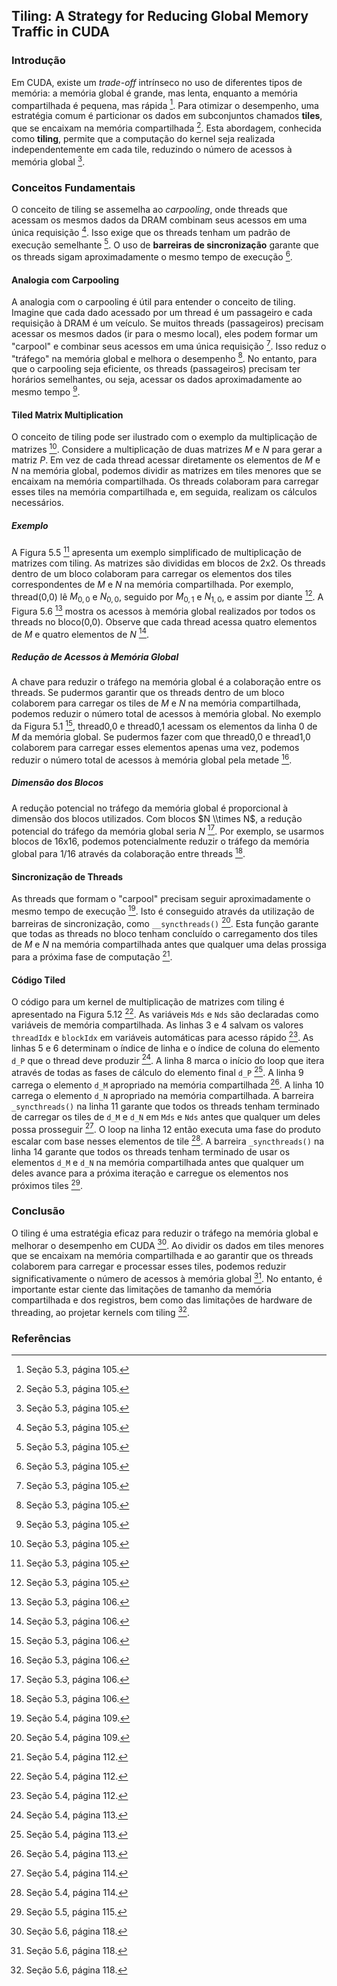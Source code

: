 ## Tiling: A Strategy for Reducing Global Memory Traffic in CUDA

### Introdução

Em CUDA, existe um *trade-off* intrínseco no uso de diferentes tipos de memória: a memória global é grande, mas lenta, enquanto a memória compartilhada é pequena, mas rápida [^11]. Para otimizar o desempenho, uma estratégia comum é particionar os dados em subconjuntos chamados **tiles**, que se encaixam na memória compartilhada [^11]. Esta abordagem, conhecida como **tiling**, permite que a computação do kernel seja realizada independentemente em cada tile, reduzindo o número de acessos à memória global [^11].

### Conceitos Fundamentais

O conceito de tiling se assemelha ao *carpooling*, onde threads que acessam os mesmos dados da DRAM combinam seus acessos em uma única requisição [^11]. Isso exige que os threads tenham um padrão de execução semelhante [^11]. O uso de **barreiras de sincronização** garante que os threads sigam aproximadamente o mesmo tempo de execução [^11].

#### Analogia com Carpooling
A analogia com o carpooling é útil para entender o conceito de tiling. Imagine que cada dado acessado por um thread é um passageiro e cada requisição à DRAM é um veículo. Se muitos threads (passageiros) precisam acessar os mesmos dados (ir para o mesmo local), eles podem formar um "carpool" e combinar seus acessos em uma única requisição [^11]. Isso reduz o "tráfego" na memória global e melhora o desempenho [^11]. No entanto, para que o carpooling seja eficiente, os threads (passageiros) precisam ter horários semelhantes, ou seja, acessar os dados aproximadamente ao mesmo tempo [^11].

#### Tiled Matrix Multiplication
O conceito de tiling pode ser ilustrado com o exemplo da multiplicação de matrizes [^11]. Considere a multiplicação de duas matrizes $M$ e $N$ para gerar a matriz $P$. Em vez de cada thread acessar diretamente os elementos de $M$ e $N$ na memória global, podemos dividir as matrizes em tiles menores que se encaixam na memória compartilhada. Os threads colaboram para carregar esses tiles na memória compartilhada e, em seguida, realizam os cálculos necessários.

##### Exemplo
A Figura 5.5 [^11] apresenta um exemplo simplificado de multiplicação de matrizes com tiling. As matrizes são divididas em blocos de 2x2. Os threads dentro de um bloco colaboram para carregar os elementos dos tiles correspondentes de $M$ e $N$ na memória compartilhada. Por exemplo, thread(0,0) lê $M_{0,0}$ e $N_{0,0}$, seguido por $M_{0,1}$ e $N_{1,0}$, e assim por diante [^11]. A Figura 5.6 [^12] mostra os acessos à memória global realizados por todos os threads no bloco(0,0). Observe que cada thread acessa quatro elementos de $M$ e quatro elementos de $N$ [^12].

##### Redução de Acessos à Memória Global
A chave para reduzir o tráfego na memória global é a colaboração entre os threads. Se pudermos garantir que os threads dentro de um bloco colaborem para carregar os tiles de $M$ e $N$ na memória compartilhada, podemos reduzir o número total de acessos à memória global. No exemplo da Figura 5.1 [^12], thread0,0 e thread0,1 acessam os elementos da linha 0 de $M$ da memória global. Se pudermos fazer com que thread0,0 e thread1,0 colaborem para carregar esses elementos apenas uma vez, podemos reduzir o número total de acessos à memória global pela metade [^12].

##### Dimensão dos Blocos
A redução potencial no tráfego da memória global é proporcional à dimensão dos blocos utilizados. Com blocos $N \\times N$, a redução potencial do tráfego da memória global seria $N$ [^12]. Por exemplo, se usarmos blocos de 16x16, podemos potencialmente reduzir o tráfego da memória global para 1/16 através da colaboração entre threads [^12].

#### Sincronização de Threads
As threads que formam o "carpool" precisam seguir aproximadamente o mesmo tempo de execução [^15]. Isto é conseguido através da utilização de barreiras de sincronização, como `__syncthreads()` [^15]. Esta função garante que todas as threads no bloco tenham concluído o carregamento dos tiles de $M$ e $N$ na memória compartilhada antes que qualquer uma delas prossiga para a próxima fase de computação [^18].

#### Código Tiled
O código para um kernel de multiplicação de matrizes com tiling é apresentado na Figura 5.12 [^18]. As variáveis `Mds` e `Nds` são declaradas como variáveis de memória compartilhada. As linhas 3 e 4 salvam os valores `threadIdx` e `blockIdx` em variáveis automáticas para acesso rápido [^18]. As linhas 5 e 6 determinam o índice de linha e o índice de coluna do elemento `d_P` que o thread deve produzir [^19]. A linha 8 marca o início do loop que itera através de todas as fases de cálculo do elemento final `d_P` [^19]. A linha 9 carrega o elemento `d_M` apropriado na memória compartilhada [^19]. A linha 10 carrega o elemento `d_N` apropriado na memória compartilhada. A barreira `_syncthreads()` na linha 11 garante que todos os threads tenham terminado de carregar os tiles de `d_M` e `d_N` em `Mds` e `Nds` antes que qualquer um deles possa prosseguir [^20]. O loop na linha 12 então executa uma fase do produto escalar com base nesses elementos de tile [^20]. A barreira `_syncthreads()` na linha 14 garante que todos os threads tenham terminado de usar os elementos `d_M` e `d_N` na memória compartilhada antes que qualquer um deles avance para a próxima iteração e carregue os elementos nos próximos tiles [^21].

### Conclusão

O tiling é uma estratégia eficaz para reduzir o tráfego na memória global e melhorar o desempenho em CUDA [^24]. Ao dividir os dados em tiles menores que se encaixam na memória compartilhada e ao garantir que os threads colaborem para carregar e processar esses tiles, podemos reduzir significativamente o número de acessos à memória global [^24]. No entanto, é importante estar ciente das limitações de tamanho da memória compartilhada e dos registros, bem como das limitações de hardware de threading, ao projetar kernels com tiling [^24].

### Referências
[^11]: Seção 5.3, página 105.
[^12]: Seção 5.3, página 106.
[^15]: Seção 5.4, página 109.
[^18]: Seção 5.4, página 112.
[^19]: Seção 5.4, página 113.
[^20]: Seção 5.4, página 114.
[^21]: Seção 5.5, página 115.
[^24]: Seção 5.6, página 118.
<!-- END -->